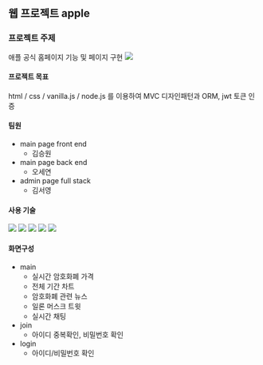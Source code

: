 


## 웹 프로젝트 apple 

### 프로젝트 주제
애플 공식 홈페이지 기능 및 페이지 구현
<img src="https://img.shields.io/badge/apple-000000?style=plastic&logo=HTML5&logoColor=white"/>

#### 프로젝트 목표
html / css / vanilla.js / node.js 를 이용하여 MVC 디자인패턴과 ORM, jwt 토큰 인증 

#### 팀원
- main page front end
  - 김승원
- main page back end
  - 오세연
- admin page full stack
  - 김서영
 

#### 사용 기술


<p>
  <img src="https://img.shields.io/badge/HTML5-E34F26?style=plastic&logo=HTML5&logoColor=white"/>
  <img src="https://img.shields.io/badge/CSS3-1572B6?style=plastic&logo=CSS3&logoColor=white"/>
  <img src="https://img.shields.io/badge/JavaScript-F7DF1E?logo=JavaScript&logoColor=white&style=plastic" style="max-width: 100%; user-select: auto;">
  <img src="https://img.shields.io/badge/Node.js-339933?logo=node-dot-js&logoColor=white&style=plastic"/>
  <img src="https://img.shields.io/badge/MySQL-4479A1?style=plastic&logo=MySQL&logoColor=white"/>
</p>

#### 화면구성
- main
  - 실시간 암호화폐 가격
  - 전체 기간 차트
  - 암호화폐 관련 뉴스
  - 일론 머스크 트윗
  - 실시간 채팅
- join
  - 아이디 중복확인, 비밀번호 확인
- login
  - 아이디/비밀번호 확인

